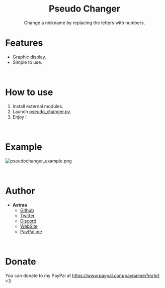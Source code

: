 <h1 align="center">Pseudo Changer</h1>
<p align="center">Change a nickname by replacing the letters with numbers.</p>

# Features
 - Graphic display.
 - Simple to use.

<br>

# How to use
 1. Install external modules.
 2. Launch [pseudo_changer.py](pseudo_changer.py).
 3. Enjoy !
 
<br>

# Example
![pseudochanger_example.png](https://cdn.discordapp.com/attachments/778283706388709376/880752602483142656/unknown.png)
 
<br>

# Author
- **Astraa**
    - [Github](https://github.com/AstraaDev)
    - [Twitter](https://twitter.com/AstraaDev)
    - [Discord](https://discord.gg/pUZrFnabvd)
    - [WebSite](http://astraadev.club/)
    - [PayPal.me](https://www.paypal.com/paypalme/fmrhrt)

<br>

# Donate
You can donate to my PayPal at https://www.paypal.com/paypalme/fmrhrt <3
